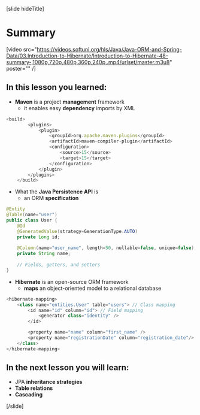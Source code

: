 [slide hideTitle]

# Summary

[video src="https://videos.softuni.org/hls/Java/Java-ORM-and-Spring-Data/03.Introduction-to-Hibernate/Introduction-to-Hibernate-48-summary-,1080p,720p,480p,360p,240p,.mp4/urlset/master.m3u8" poster="" /]

## In this lesson you learned:

- **Maven** is a project **management** framework
  * it enables easy **dependency** imports by XML

```js
<build>
        <plugins>
            <plugin>
                <groupId>org.apache.maven.plugins</groupId>
                <artifactId>maven-compiler-plugin</artifactId>
                <configuration>
                    <source>15</source>
                    <target>15</target>
                </configuration>
            </plugin>
        </plugins>
    </build>
```

- What the **Java Persistence API** is
  * an ORM **specification**

```java
@Entity
@Table(name="user")
public class User {
    @Id
    @GeneratedValue(strategy=GenerationType.AUTO)
    private Long id;
    
    @Column(name="user_name", length=50, nullable=false, unique=false)
    private String name;
    
    // Fields, getters, and setters
}
```

- **Hibernate** is an open-source ORM framework 
  * **maps** an object-oriented model to a relational database

```js
<hibernate-mapping>
    <class name="entities.User" table="users"> // Class mapping
        <id name="id" column="id"> // Field mapping
            <generator class="identity" />
        </id>

        <property name="name" column="first_name" />
        <property name="registrationDate" column="registration_date"/> // Field mapping
    </class>
</hibernate-mapping>
```

## In the next lesson you will learn:

- JPA **inheritance strategies**
- **Table relations**
- **Cascading**


[/slide]